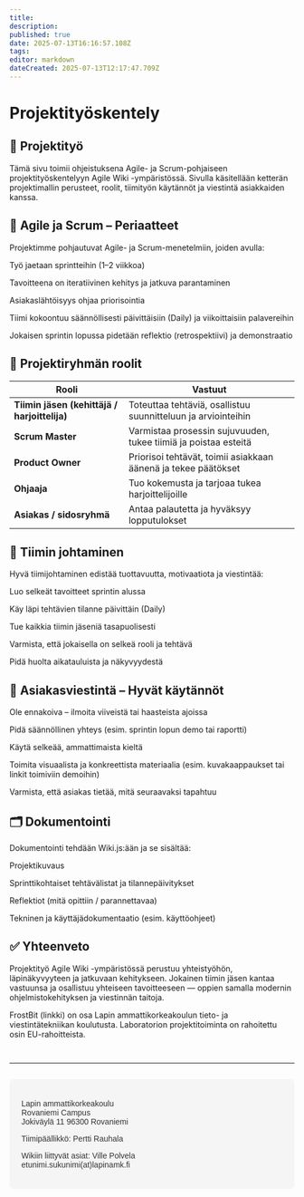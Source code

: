 ```yaml
---
title: 
description: 
published: true
date: 2025-07-13T16:16:57.108Z
tags: 
editor: markdown
dateCreated: 2025-07-13T12:17:47.709Z
---
```


# Projektityöskentely




## 🧩 Projektityö
Tämä sivu toimii ohjeistuksena Agile- ja Scrum-pohjaiseen projektityöskentelyyn Agile Wiki -ympäristössä. Sivulla käsitellään ketterän projektimallin perusteet, roolit, tiimityön käytännöt ja viestintä asiakkaiden kanssa.

## 🚀 Agile ja Scrum – Periaatteet
Projektimme pohjautuvat Agile- ja Scrum-menetelmiin, joiden avulla:

Työ jaetaan sprintteihin (1–2 viikkoa)

Tavoitteena on iteratiivinen kehitys ja jatkuva parantaminen

Asiakaslähtöisyys ohjaa priorisointia

Tiimi kokoontuu säännöllisesti päivittäisiin (Daily) ja viikoittaisiin palavereihin

Jokaisen sprintin lopussa pidetään reflektio (retrospektiivi) ja demonstraatio
## 👥 Projektiryhmän roolit

| Rooli                                        | Vastuut                                                         |
| -------------------------------------------- | --------------------------------------------------------------- |
| **Tiimin jäsen (kehittäjä / harjoittelija)** | Toteuttaa tehtäviä, osallistuu suunnitteluun ja arviointeihin   |
| **Scrum Master**                             | Varmistaa prosessin sujuvuuden, tukee tiimiä ja poistaa esteitä |
| **Product Owner**                            | Priorisoi tehtävät, toimii asiakkaan äänenä ja tekee päätökset  |
| **Ohjaaja**                                  | Tuo kokemusta ja tarjoaa tukea harjoittelijoille                |
| **Asiakas / sidosryhmä**                     | Antaa palautetta ja hyväksyy lopputulokset                      |

## 🧭 Tiimin johtaminen
Hyvä tiimijohtaminen edistää tuottavuutta, motivaatiota ja viestintää:

Luo selkeät tavoitteet sprintin alussa

Käy läpi tehtävien tilanne päivittäin (Daily)

Tue kaikkia tiimin jäseniä tasapuolisesti

Varmista, että jokaisella on selkeä rooli ja tehtävä

Pidä huolta aikatauluista ja näkyvyydestä

## 📢 Asiakasviestintä – Hyvät käytännöt
Ole ennakoiva – ilmoita viiveistä tai haasteista ajoissa

Pidä säännöllinen yhteys (esim. sprintin lopun demo tai raportti)

Käytä selkeää, ammattimaista kieltä

Toimita visuaalista ja konkreettista materiaalia (esim. kuvakaappaukset tai linkit toimiviin demoihin)

Varmista, että asiakas tietää, mitä seuraavaksi tapahtuu

## 🗂️ Dokumentointi
Dokumentointi tehdään Wiki.js:ään ja se sisältää:

Projektikuvaus

Sprinttikohtaiset tehtävälistat ja tilannepäivitykset

Reflektiot (mitä opittiin / parannettavaa)

Tekninen ja käyttäjädokumentaatio (esim. käyttöohjeet)

## ✅ Yhteenveto
Projektityö Agile Wiki -ympäristössä perustuu yhteistyöhön, läpinäkyvyyteen ja jatkuvaan kehitykseen. Jokainen tiimin jäsen kantaa vastuunsa ja osallistuu yhteiseen tavoitteeseen — oppien samalla modernin ohjelmistokehityksen ja viestinnän taitoja.

FrostBit (linkki) on osa Lapin ammattikorkeakoulun tieto- ja viestintätekniikan koulutusta. Laboratorion projektitoiminta on rahoitettu osin EU-rahoitteista.


<!--yhteytiedot -->
<hr style="margin-top: 3em;">

<div style="max-width: 700px; margin: 2em auto; font-family: sans-serif; color: #333; background: #f5f5f5; padding: 1.5em; border-radius: 8px;">

  <p>Lapin ammattikorkeakoulu<br>
  Rovaniemi Campus<br>
  Jokiväylä 11 
  96300 Rovaniemi</p>

  <p>Tiimipäällikkö: Pertti Rauhala<br>
  <p>Wikiin liittyvät asiat: Ville Polvela<br>
  etunimi.sukunimi(at)lapinamk.fi<br>


</div>
 

